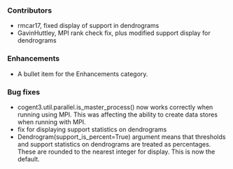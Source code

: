 <!--
A new scriv changelog fragment.

Uncomment the section that is right (remove the HTML comment wrapper).
-->


### Contributors

- rmcar17, fixed display of support in dendrograms
- GavinHuttley, MPI rank check fix, plus modified support display for dendrograms


### Enhancements

- A bullet item for the Enhancements category.

### Bug fixes

- cogent3.util.parallel.is_master_process() now works correctly
  when running using MPI. This was affecting the ability to create
  data stores when running with MPI.
- fix for displaying support statistics on dendrograms
- Dendrogram(support_is_percent=True) argument means that thresholds and support
  statistics on dendrograms are treated as percentages. These are rounded to the
  nearest integer for display. This is now the default.

<!--
### Documentation

- A bullet item for the Documentation category.

-->
<!--
### Deprecations

- A bullet item for the Deprecations category.

-->
<!--
### Discontinued

- A bullet item for the Discontinued category.

-->
